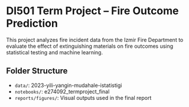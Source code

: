 # DI501 Term Project – Fire Outcome Prediction

This project analyzes fire incident data from the Izmir Fire Department to evaluate the effect of extinguishing materials on fire outcomes using statistical testing and machine learning.

## Folder Structure

- `data/`: 2023-yili-yangin-mudahale-istatistigi
- `notebooks/`: e274092_termproject_final
- `reports/figures/`: Visual outputs used in the final report